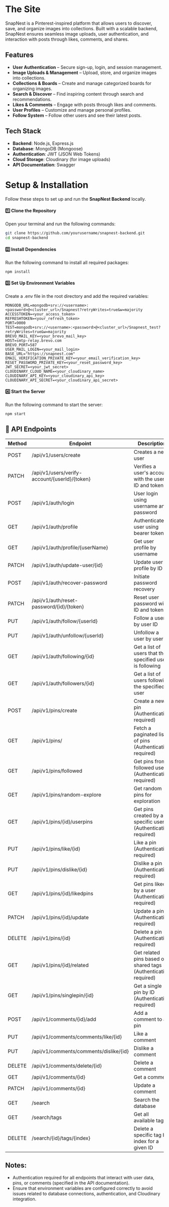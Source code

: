 # The Site

SnapNest is a Pinterest-inspired platform that allows users to discover, save, and organize images into collections. Built with a scalable backend, SnapNest ensures seamless image uploads, user authentication, and interaction with posts through likes, comments, and shares.

## Features

* **User Authentication** – Secure sign-up, login, and session management.
* **Image Uploads & Management** – Upload, store, and organize images into collections.
* **Collections & Boards** – Create and manage categorized boards for organizing images.
* **Search & Discover** – Find inspiring content through search and recommendations.
* **Likes & Comments** – Engage with posts through likes and comments.
* **User Profiles** – Customize and manage personal profiles.
* **Follow System** – Follow other users and see their latest posts.

## Tech Stack

- **Backend**: Node.js, Express.js
- **Database**: MongoDB (Mongoose)
- **Authentication**: JWT (JSON Web Tokens)
- **Cloud Storage**: Cloudinary (for image uploads) 
- **API Documentation**: Swagger

# Setup & Installation

Follow these steps to set up and run the **SnapNest Backend** locally.

#### 1️⃣ Clone the Repository  
Open your terminal and run the following commands:  

```bash
git clone https://github.com/yourusername/snapnest-backend.git
cd snapnest-backend
```
#### 2️⃣ Install Dependencies
Run the following command to install all required packages:

```
npm install
```
#### 3️⃣ Set Up Environment Variables
Create a .env file in the root directory and add the required variables:

```
MONGODB_URL=mongodb+srv://<username>:<password>@<cluster_url>/Snapnest?retryWrites=true&w=majority  
ACCESSTOKEN=<your_access_token>  
REFRESHTOKEN=<your_refresh_token>  
PORT=9000  
TEST=mongodb+srv://<username>:<password>@<cluster_url>/Snapnest_test?retryWrites=true&w=majority  
BREVO_MAIL_KEY=<your_brevo_mail_key>  
HOST=smtp-relay.brevo.com  
BREVO_PORT=587  
USER_MAIL_LOGIN=<your_mail_login>  
BASE_URL="https://snapnest.com"  
EMAIL_VERIFICATION_PRIVATE_KEY=<your_email_verification_key>  
RESET_PASSWORD_PRIVATE_KEY=<your_reset_password_key>  
JWT_SECRET=<your_jwt_secret>  
CLOUDINARY_CLOUD_NAME=<your_cloudinary_name>  
CLOUDINARY_API_KEY=<your_cloudinary_api_key>  
CLOUDINARY_API_SECRET=<your_cloudinary_api_secret>  
```
#### 4️⃣ Start the Server
Run the following command to start the server:

```
npm start
```

## 📌 API Endpoints

Method   | Endpoint                                     | Description                                             
-------- | -------------------------------------------- | --------------------------------------------------------- 
POST     | /api/v1/users/create                         | Creates a new user                                       
PATCH    | /api/v1/users/verify-account/{userId}/{token} | Verifies a user's account with the user ID and token      
POST     | /api/v1/auth/login                           | User login using username and password                    
GET      | /api/v1/auth/profile                         | Authenticate user using bearer token                      
GET      | /api/v1/auth/profile/{userName}              | Get user profile by username                              
PATCH    | /api/v1/auth/update-user/{id}                | Update user profile by ID                                
POST     | /api/v1/auth/recover-password                | Initiate password recovery                                
PATCH    | /api/v1/auth/reset-password/{id}/{token}     | Reset user password with ID and token                     
PUT      | /api/v1/auth/follow/{userId}                 | Follow a user by user ID                                  
PUT      | /api/v1/auth/unfollow/{userId}               | Unfollow a user by user ID                                
GET      | /api/v1/auth/following/{id}                  | Get a list of users that the specified user is following  
GET      | /api/v1/auth/followers/{id}                  | Get a list of users following the specified user          
POST     | /api/v1/pins/create                          | Create a new pin (Authentication required)                
GET      | /api/v1/pins/                                | Fetch a paginated list of pins (Authentication required)  
GET      | /api/v1/pins/followed                        | Get pins from followed users (Authentication required)    
GET      | /api/v1/pins/random-explore                  | Get random pins for exploration                          
GET      | /api/v1/pins/{id}/userpins                   | Get pins created by a specific user (Authentication required)
PUT      | /api/v1/pins/like/{id}                       | Like a pin (Authentication required)                     
PUT      | /api/v1/pins/dislike/{id}                    | Dislike a pin (Authentication required)                  
GET      | /api/v1/pins/{id}/likedpins                  | Get pins liked by a user (Authentication required)       
PATCH    | /api/v1/pins/{id}/update                     | Update a pin (Authentication required)                   
DELETE   | /api/v1/pins/{id}                            | Delete a pin (Authentication required)                   
GET      | /api/v1/pins/{id}/related                    | Get related pins based on shared tags (Authentication required)
GET      | /api/v1/pins/singlepin/{id}                  | Get a single pin by ID (Authentication required)         
POST     | /api/v1/comments/{id}/add                    | Add a comment to a pin                                   
PUT      | /api/v1/comments/comments/like/{id}          | Like a comment                                           
PUT      | /api/v1/comments/comments/dislike/{id}       | Dislike a comment                                         
DELETE   | /api/v1/comments/delete/{id}                 | Delete a comment                                          
GET      | /api/v1/comments/{id}                        | Get a comment                                             
PATCH    | /api/v1/comments/{id}                        | Update a comment                                          
GET      | /search                                      | Search the database                                      
GET      | /search/tags                                 | Get all available tags                                   
DELETE   | /search/{id}/tags/{index}                    | Delete a specific tag by index for a given ID             

## Notes:

- Authentication required for all endpoints that interact with user data, pins, or comments (specified in the API documentation).
- Ensure that environment variables are configured correctly to avoid issues related to database connections, authentication, and Cloudinary integration.



